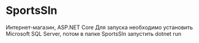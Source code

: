 # SportsSln
Интернет-магазин, ASP.NET Core
Для запуска необходимо установить Microsoft SQL Server, потом в папке SportsSln запустить dotnet run
